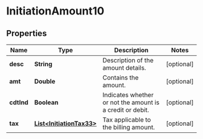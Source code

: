 

# InitiationAmount10

## Properties

Name | Type | Description | Notes
------------ | ------------- | ------------- | -------------
**desc** | **String** | Description of the amount details. |  [optional]
**amt** | **Double** | Contains the amount. |  [optional]
**cdtInd** | **Boolean** | Indicates whether or not the amount is a credit or debit. |  [optional]
**tax** | [**List&lt;InitiationTax33&gt;**](InitiationTax33.md) | Tax applicable to the billing amount. |  [optional]



